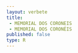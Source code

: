```yaml
---
layout: verbete
title:
 - MEMORIAL DOS CORONEIS
 - MEMORIAL DOS CORONÉIS
published: false
type: R
---
```



